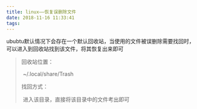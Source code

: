 ```yaml
---
title: linux——恢复误删除文件
date: 2018-11-16 11:33:41
tags:
---
```


​	ububtu默认情况下会存在一个默认回收站，当使用的文件被误删除需要找回时，可以进入到回收站找到该文件，将其恢复出来即可

> 回收站位置：
>
> ​	~/.local/share/Trash
>
> 找回方式：
>
> ​	进入该目录，直接将该目录中的文件考出即可